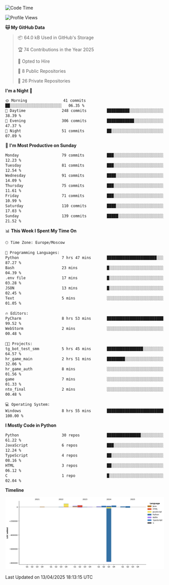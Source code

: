 <!--START_SECTION:waka-->
![Code Time](http://img.shields.io/badge/Code%20Time-654%20hrs%2023%20mins-blue)

![Profile Views](http://img.shields.io/badge/Profile%20Views-2-blue)

**🐱 My GitHub Data** 

> 📦 64.0 kB Used in GitHub's Storage 
 > 
> 🏆 74 Contributions in the Year 2025
 > 
> 💼 Opted to Hire
 > 
> 📜 8 Public Repositories 
 > 
> 🔑 26 Private Repositories 
 > 
**I'm a Night 🦉** 

```text
🌞 Morning                41 commits          ██░░░░░░░░░░░░░░░░░░░░░░░   06.35 % 
🌆 Daytime                248 commits         ██████████░░░░░░░░░░░░░░░   38.39 % 
🌃 Evening                306 commits         ████████████░░░░░░░░░░░░░   47.37 % 
🌙 Night                  51 commits          ██░░░░░░░░░░░░░░░░░░░░░░░   07.89 % 
```
📅 **I'm Most Productive on Sunday** 

```text
Monday                   79 commits          ███░░░░░░░░░░░░░░░░░░░░░░   12.23 % 
Tuesday                  81 commits          ███░░░░░░░░░░░░░░░░░░░░░░   12.54 % 
Wednesday                91 commits          ████░░░░░░░░░░░░░░░░░░░░░   14.09 % 
Thursday                 75 commits          ███░░░░░░░░░░░░░░░░░░░░░░   11.61 % 
Friday                   71 commits          ███░░░░░░░░░░░░░░░░░░░░░░   10.99 % 
Saturday                 110 commits         ████░░░░░░░░░░░░░░░░░░░░░   17.03 % 
Sunday                   139 commits         █████░░░░░░░░░░░░░░░░░░░░   21.52 % 
```


📊 **This Week I Spent My Time On** 

```text
🕑︎ Time Zone: Europe/Moscow

💬 Programming Languages: 
Python                   7 hrs 47 mins       ██████████████████████░░░   87.27 % 
Bash                     23 mins             █░░░░░░░░░░░░░░░░░░░░░░░░   04.39 % 
.env file                17 mins             █░░░░░░░░░░░░░░░░░░░░░░░░   03.28 % 
JSON                     13 mins             █░░░░░░░░░░░░░░░░░░░░░░░░   02.45 % 
Text                     5 mins              ░░░░░░░░░░░░░░░░░░░░░░░░░   01.05 % 

🔥 Editors: 
PyCharm                  8 hrs 53 mins       █████████████████████████   99.52 % 
WebStorm                 2 mins              ░░░░░░░░░░░░░░░░░░░░░░░░░   00.48 % 

🐱‍💻 Projects: 
tg_bot_test_smm          5 hrs 45 mins       ████████████████░░░░░░░░░   64.57 % 
hr_game_main             2 hrs 51 mins       ████████░░░░░░░░░░░░░░░░░   32.06 % 
hr_game_auth             8 mins              ░░░░░░░░░░░░░░░░░░░░░░░░░   01.56 % 
game                     7 mins              ░░░░░░░░░░░░░░░░░░░░░░░░░   01.33 % 
nto_final                2 mins              ░░░░░░░░░░░░░░░░░░░░░░░░░   00.48 % 

💻 Operating System: 
Windows                  8 hrs 55 mins       █████████████████████████   100.00 % 
```

**I Mostly Code in Python** 

```text
Python                   30 repos            ███████████████░░░░░░░░░░   61.22 % 
JavaScript               6 repos             ███░░░░░░░░░░░░░░░░░░░░░░   12.24 % 
TypeScript               4 repos             ██░░░░░░░░░░░░░░░░░░░░░░░   08.16 % 
HTML                     3 repos             ██░░░░░░░░░░░░░░░░░░░░░░░   06.12 % 
C                        1 repo              █░░░░░░░░░░░░░░░░░░░░░░░░   02.04 % 
```



**Timeline**

![Lines of Code chart](https://raw.githubusercontent.com/adlemx/adlemx/main/assets/bar_graph.png)


 Last Updated on 13/04/2025 18:13:15 UTC
<!--END_SECTION:waka-->
